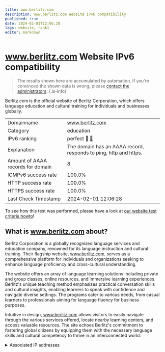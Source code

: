 ```yaml
---
title: www.berlitz.com
description: www.berlitz.com Website IPv6 compatibility
published: true
date: 2024-02-01T12:06:28
tags: website, rank1
editor: markdown
---
```


# www.berlitz.com Website IPv6 compatibility

> The results shown here are accumulated by automation. If you're convinced the shown data is wrong, please [contact the administrators](/howto/chat). 
{.is-info}

Berlitz.com is the official website of Berlitz Corporation, which offers language education and cultural training for individuals and businesses globally.


|   |   |
| - | - |
| Domainname | www.berlitz.com
| Category | education |
| IPv6 ranking | perfect :1st_place_medal: [🔗](/howto/ranking) |
| Explanation | The domain has an AAAA record, responds to ping, http and https. |
| Amount of AAAA records for domain | 8 |
| ICMPv6 success rate | 100.0%|
| HTTP success rate | 100.0% |
| HTTPS success rate | 100.0% |
| Last Check Timestamp | 2024-02-01 12:06:28 |

To see how this test was performed, please have a look at [our website test criteria howto](/howto/testcriteria/website)!


## What is www.berlitz.com about?
Berlitz Corporation is a globally recognized language services and education company, renowned for its language instruction and cultural training. Their flagship website, www.berlitz.com, serves as a comprehensive platform for individuals and organizations seeking to enhance language proficiency and cross-cultural understanding.

The website offers an array of language learning solutions including private and group classes, online resources, and immersive learning experiences. Berlitz's unique teaching method emphasizes practical conversation skills and cultural insights, enabling learners to speak with confidence and navigate diverse settings. The programs cater to various needs, from casual learners to professionals aiming for language fluency for business purposes.

Intuitive in design, www.berlitz.com allows visitors to easily navigate through the various services offered, locate nearby learning centers, and access valuable resources. The site echoes Berlitz's commitment to fostering global citizens by equipping them with the necessary language skills and cultural competency to thrive in an interconnected world.



<details>
<summary>Associated IP addresses</summary>

2600:9000:224a:1200:9:504e:c680:93a1

2600:9000:224a:4800:9:504e:c680:93a1

2600:9000:224a:3000:9:504e:c680:93a1

2600:9000:224a:8400:9:504e:c680:93a1

2600:9000:224a:6c00:9:504e:c680:93a1

2600:9000:224a:5000:9:504e:c680:93a1

2600:9000:224a:ce00:9:504e:c680:93a1

2600:9000:224a:d200:9:504e:c680:93a1

</details>
